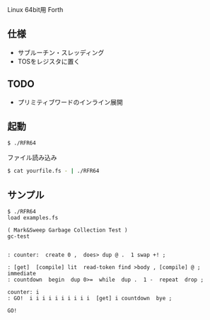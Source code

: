 Linux 64bit用 Forth

## 仕様

- サブルーチン・スレッディング
- TOSをレジスタに置く

## TODO

- プリミティブワードのインライン展開

## 起動

```sh
$ ./RFR64
```

ファイル読み込み

```sh
$ cat yourfile.fs - | ./RFR64
```

## サンプル

```
$ ./RFR64
load examples.fs

( Mark&Sweep Garbage Collection Test )
gc-test


: counter:  create 0 ,  does> dup @ .  1 swap +! ;

: [get]  [compile] lit  read-token find >body , [compile] @ ; immediate
: countdown  begin  dup 0>=  while  dup .  1 -  repeat  drop ;

counter: i
: GO!  i i i i i i i i i i  [get] i countdown  bye ;

GO!
```

